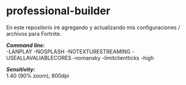 # professional-builder
En este repositorio iré agregando y actualizando mis configuraciones / archivos para Fortnite.


***Command line:***                
-LANPLAY -NOSPLASH -NOTEXTURESTREAMING -USEALLAVALIABLECORES -nomansky -limitclientticks -high


***Sensitivity:***                 
1.40 (90% zoom), 800dpi
